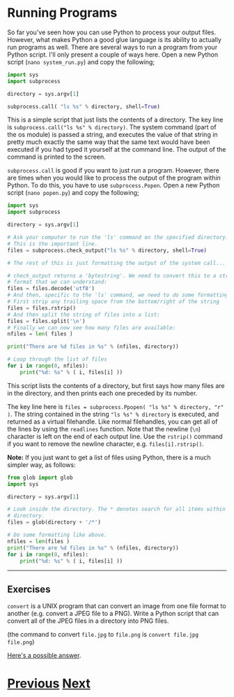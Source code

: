 ---
---

# Running Programs

So far you've seen how you can use Python to process your output files. However, what makes Python a good glue language is its ability to actually run programs as well. There are several ways to run a program from your Python script. I'll only present a couple of ways here. Open a new Python script (`nano system_run.py`) and copy the following;

```python
import sys
import subprocess

directory = sys.argv[1]

subprocess.call( "ls %s" % directory, shell=True)
```

This is a simple script that just lists the contents of a directory. The key line is `subprocess.call("ls %s" % directory)`. The system command (part of the os module) is passed a string, and executes the value of that string in pretty much exactly the same way that the same text would have been executed if you had typed it yourself at the command line. The output of the command is printed to the screen.

`subprocess.call` is good if you want to just run a program. However, there are times when you would like to process the output of the program within Python. To do this, you have to use `subprocess.Popen`. Open a new Python script (`nano popen.py`) and copy the following;

```python
import sys
import subprocess

directory = sys.argv[1]

# Ask your computer to run the 'ls' command on the specified directory.
# This is the important line.
files = subprocess.check_output("ls %s" % directory, shell=True)

# The rest of this is just formatting the output of the system call...

# check_output returns a 'bytestring'. We need to convert this to a string 
# format that we can understand:
files = files.decode('utf8')
# And then, specific to the 'ls' command, we need to do some formatting.
# First strip any trailing space from the bottom/right of the string
files = files.rstrip()
# And then split the string of files into a list:
files = files.split('\n')
# Finally we can now see how many files are available:
nfiles = len( files )

print("There are %d files in %s" % (nfiles, directory))

# Loop through the list of files
for i in range(0, nfiles):
    print("%d: %s" % ( i, files[i] ))
```

This script lists the contents of a directory, but first says how many files are in the directory, and then prints each one preceded by its number.

The key line here is `files = subprocess.Ppopen( "ls %s" % directory, "r" )`. The string contained in the string `"ls %s" % directory` is executed, and returned as a virtual filehandle. Like normal filehandles, you can get all of the lines by using the `readlines` function. Note that the newline (`\n`) character is left on the end of each output line. Use the `rstrip()` command if you want to remove the newline character, e.g. `files[i].rstrip()`.

**Note:** If you just want to get a list of files using Python, there is a much simpler way, as follows:

```python
from glob import glob
import sys

directory = sys.argv[1]

# Look inside the directory. The * denotes search for all items within this
# directory.
files = glob(directory + '/*')

# Do some formatting like above.
nfiles = len(files )
print("There are %d files in %s" % (nfiles, directory))
for i in range(0, nfiles):
    print("%d: %s" % ( i, files[i] ))
```


***

## Exercises

`convert` is a UNIX program that can convert an image from one file format to
another (e.g. convert a JPEG file to a PNG). Write a Python script that can convert 
all of the JPEG files in a directory into PNG files.

(the command to convert `file.jpg` to `file.png` is `convert file.jpg file.png`)

[Here's a possible answer](../running_answer).

# [Previous](../replacing) [Next](../jobs)
